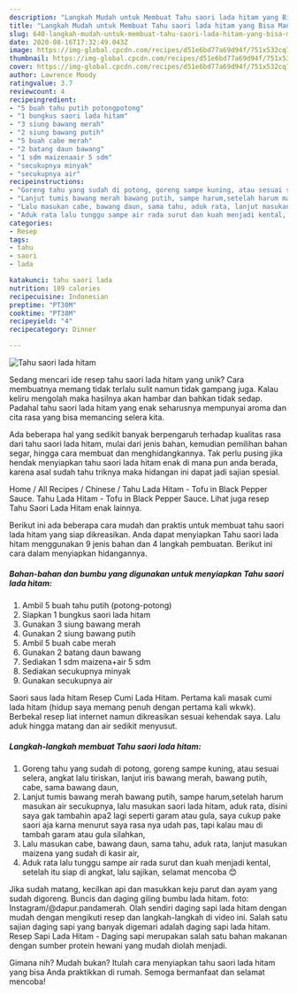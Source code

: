 ```yaml
---
description: "Langkah Mudah untuk Membuat Tahu saori lada hitam yang Bisa Manjain Lidah"
title: "Langkah Mudah untuk Membuat Tahu saori lada hitam yang Bisa Manjain Lidah"
slug: 640-langkah-mudah-untuk-membuat-tahu-saori-lada-hitam-yang-bisa-manjain-lidah
date: 2020-08-16T17:32:49.043Z
image: https://img-global.cpcdn.com/recipes/d51e6bd77a69d94f/751x532cq70/tahu-saori-lada-hitam-foto-resep-utama.jpg
thumbnail: https://img-global.cpcdn.com/recipes/d51e6bd77a69d94f/751x532cq70/tahu-saori-lada-hitam-foto-resep-utama.jpg
cover: https://img-global.cpcdn.com/recipes/d51e6bd77a69d94f/751x532cq70/tahu-saori-lada-hitam-foto-resep-utama.jpg
author: Lawrence Moody
ratingvalue: 3.7
reviewcount: 4
recipeingredient:
- "5 buah tahu putih potongpotong"
- "1 bungkus saori lada hitam"
- "3 siung bawang merah"
- "2 siung bawang putih"
- "5 buah cabe merah"
- "2 batang daun bawang"
- "1 sdm maizenaair 5 sdm"
- "secukupnya minyak"
- "secukupnya air"
recipeinstructions:
- "Goreng tahu yang sudah di potong, goreng sampe kuning, atau sesuai selera, angkat lalu tiriskan, lanjut iris bawang merah, bawang putih, cabe, sama bawang daun,"
- "Lanjut tumis bawang merah bawang putih, sampe harum,setelah harum masukan air secukupnya, lalu masukan saori lada hitam, aduk rata, disini saya gak tambahin apa2 lagi seperti garam atau gula, saya cukup pake saori aja karna menurut saya rasa nya udah pas, tapi kalau mau di tambah garam atau gula silahkan,"
- "Lalu masukan cabe, bawang daun, sama tahu, aduk rata, lanjut masukan maizena yang sudah di kasir air,"
- "Aduk rata lalu tunggu sampe air rada surut dan kuah menjadi kental, setelah itu siap di angkat, lalu sajikan, selamat mencoba 😊"
categories:
- Resep
tags:
- tahu
- saori
- lada

katakunci: tahu saori lada 
nutrition: 189 calories
recipecuisine: Indonesian
preptime: "PT30M"
cooktime: "PT38M"
recipeyield: "4"
recipecategory: Dinner

---
```



![Tahu saori lada hitam](https://img-global.cpcdn.com/recipes/d51e6bd77a69d94f/751x532cq70/tahu-saori-lada-hitam-foto-resep-utama.jpg)

Sedang mencari ide resep tahu saori lada hitam yang unik? Cara membuatnya memang tidak terlalu sulit namun tidak gampang juga. Kalau keliru mengolah maka hasilnya akan hambar dan bahkan tidak sedap. Padahal tahu saori lada hitam yang enak seharusnya mempunyai aroma dan cita rasa yang bisa memancing selera kita.

Ada beberapa hal yang sedikit banyak berpengaruh terhadap kualitas rasa dari tahu saori lada hitam, mulai dari jenis bahan, kemudian pemilihan bahan segar, hingga cara membuat dan menghidangkannya. Tak perlu pusing jika hendak menyiapkan tahu saori lada hitam enak di mana pun anda berada, karena asal sudah tahu triknya maka hidangan ini dapat jadi sajian spesial.

Home / All Recipes / Chinese / Tahu Lada Hitam - Tofu in Black Pepper Sauce. Tahu Lada Hitam - Tofu in Black Pepper Sauce. Lihat juga resep Tahu Saori Lada Hitam enak lainnya.


Berikut ini ada beberapa cara mudah dan praktis untuk membuat tahu saori lada hitam yang siap dikreasikan. Anda dapat menyiapkan Tahu saori lada hitam menggunakan 9 jenis bahan dan 4 langkah pembuatan. Berikut ini cara dalam menyiapkan hidangannya.

<!--inarticleads1-->

##### Bahan-bahan dan bumbu yang digunakan untuk menyiapkan Tahu saori lada hitam:

1. Ambil 5 buah tahu putih (potong-potong)
1. Siapkan 1 bungkus saori lada hitam
1. Gunakan 3 siung bawang merah
1. Gunakan 2 siung bawang putih
1. Ambil 5 buah cabe merah
1. Gunakan 2 batang daun bawang
1. Sediakan 1 sdm maizena+air 5 sdm
1. Sediakan secukupnya minyak
1. Gunakan secukupnya air


Saori saus lada hitam Resep Cumi Lada Hitam. Pertama kali masak cumi lada hitam (hidup saya memang penuh dengan pertama kali wkwk). Berbekal resep liat internet namun dikreasikan sesuai kehendak saya. Lalu aduk hingga matang dan air sedikit menyusut. 

<!--inarticleads2-->

##### Langkah-langkah membuat Tahu saori lada hitam:

1. Goreng tahu yang sudah di potong, goreng sampe kuning, atau sesuai selera, angkat lalu tiriskan, lanjut iris bawang merah, bawang putih, cabe, sama bawang daun,
1. Lanjut tumis bawang merah bawang putih, sampe harum,setelah harum masukan air secukupnya, lalu masukan saori lada hitam, aduk rata, disini saya gak tambahin apa2 lagi seperti garam atau gula, saya cukup pake saori aja karna menurut saya rasa nya udah pas, tapi kalau mau di tambah garam atau gula silahkan,
1. Lalu masukan cabe, bawang daun, sama tahu, aduk rata, lanjut masukan maizena yang sudah di kasir air,
1. Aduk rata lalu tunggu sampe air rada surut dan kuah menjadi kental, setelah itu siap di angkat, lalu sajikan, selamat mencoba 😊


Jika sudah matang, kecilkan api dan masukkan keju parut dan ayam yang sudah digoreng. Buncis dan daging giling bumbu lada hitam. foto: Instagram/@dapur.pandamerah. Olah sendiri daging sapi lada hitam dengan mudah dengan mengikuti resep dan langkah-langkah di video ini. Salah satu sajian daging sapi yang banyak digemari adalah daging sapi lada hitam. Resep Sapi Lada Hitam - Daging sapi merupakan salah satu bahan makanan dengan sumber protein hewani yang mudah diolah menjadi. 

Gimana nih? Mudah bukan? Itulah cara menyiapkan tahu saori lada hitam yang bisa Anda praktikkan di rumah. Semoga bermanfaat dan selamat mencoba!
